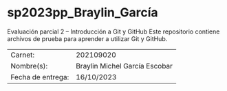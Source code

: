 # sp2023pp_Braylin_García
Evaluación parcial 2 – Introducción a Git y GitHub
Este repositorio contiene archivos de prueba para aprender a utilizar Git y GitHub.
<table>
    <tr>
        <td>Carnet:</td>
        <td>202109020</td>
    </tr>
    <tr>
        <td>Nombre(s):</td>
        <td>Braylin Michel García Escobar</td>
    </tr>
    <tr>
        <td>Fecha de entrega:</td>
        <td>16/10/2023</td>
    </tr>
</table>
